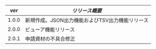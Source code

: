 | ***ver*** | ***リリース概要*** |
|------|------|
| 1.0.0 | 新規作成。JSON出力機能およびTSV出力機能リリース |
| 2.0.0 | ビューア機能リリース |
| 2.0.1 | 申請資材の不具合修正 |
